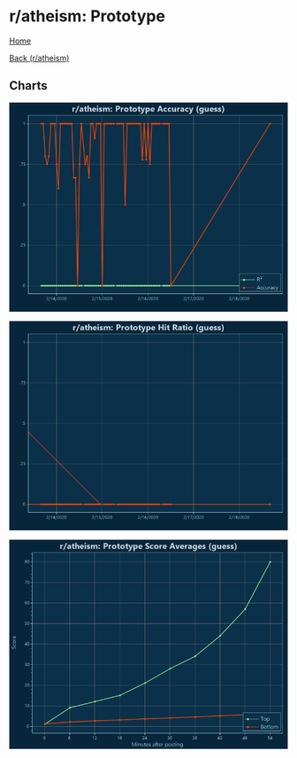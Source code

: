 # r/atheism: Prototype

[Home](../../index.md)

[Back (r/atheism)](../guess_atheism.md)

## Charts

![r/atheism R² (guess)](../../images/models/guess_atheism_Prototype_Accuracy.png "r/atheism R² (guess)")

![r/atheism Hit Ratio (guess)](../../images/models/guess_atheism_Prototype_HitRatio.png "r/atheism Hit Ratio (guess)")

![r/atheism Score Averages (guess)](../../images/models/guess_atheism_Prototype_Scores.png "r/atheism Score Averages (guess)")

